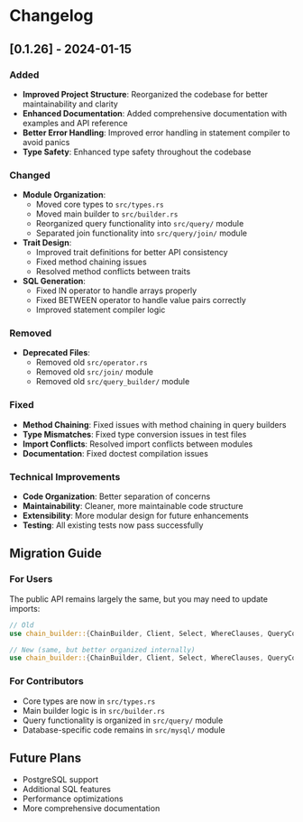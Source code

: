 # Changelog

## [0.1.26] - 2024-01-15

### Added
- **Improved Project Structure**: Reorganized the codebase for better maintainability and clarity
- **Enhanced Documentation**: Added comprehensive documentation with examples and API reference
- **Better Error Handling**: Improved error handling in statement compiler to avoid panics
- **Type Safety**: Enhanced type safety throughout the codebase

### Changed
- **Module Organization**: 
  - Moved core types to `src/types.rs`
  - Moved main builder to `src/builder.rs`
  - Reorganized query functionality into `src/query/` module
  - Separated join functionality into `src/query/join/` module
- **Trait Design**: 
  - Improved trait definitions for better API consistency
  - Fixed method chaining issues
  - Resolved method conflicts between traits
- **SQL Generation**: 
  - Fixed IN operator to handle arrays properly
  - Fixed BETWEEN operator to handle value pairs correctly
  - Improved statement compiler logic

### Removed
- **Deprecated Files**: 
  - Removed old `src/operator.rs`
  - Removed old `src/join/` module
  - Removed old `src/query_builder/` module

### Fixed
- **Method Chaining**: Fixed issues with method chaining in query builders
- **Type Mismatches**: Fixed type conversion issues in test files
- **Import Conflicts**: Resolved import conflicts between modules
- **Documentation**: Fixed doctest compilation issues

### Technical Improvements
- **Code Organization**: Better separation of concerns
- **Maintainability**: Cleaner, more maintainable code structure
- **Extensibility**: More modular design for future enhancements
- **Testing**: All existing tests now pass successfully

## Migration Guide

### For Users
The public API remains largely the same, but you may need to update imports:

```rust
// Old
use chain_builder::{ChainBuilder, Client, Select, WhereClauses, QueryCommon, JoinMethods};

// New (same, but better organized internally)
use chain_builder::{ChainBuilder, Client, Select, WhereClauses, QueryCommon, JoinMethods};
```

### For Contributors
- Core types are now in `src/types.rs`
- Main builder logic is in `src/builder.rs`
- Query functionality is organized in `src/query/` module
- Database-specific code remains in `src/mysql/` module

## Future Plans
- PostgreSQL support
- Additional SQL features
- Performance optimizations
- More comprehensive documentation
